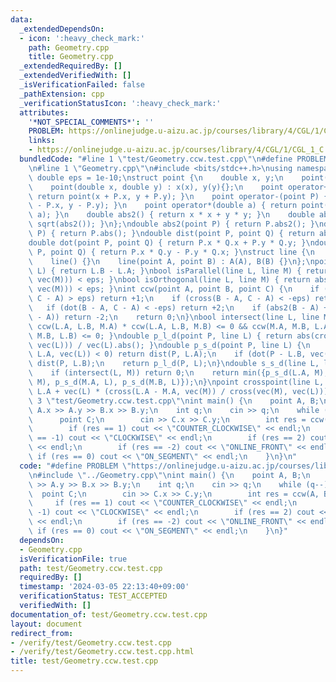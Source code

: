 ```yaml
---
data:
  _extendedDependsOn:
  - icon: ':heavy_check_mark:'
    path: Geometry.cpp
    title: Geometry.cpp
  _extendedRequiredBy: []
  _extendedVerifiedWith: []
  _isVerificationFailed: false
  _pathExtension: cpp
  _verificationStatusIcon: ':heavy_check_mark:'
  attributes:
    '*NOT_SPECIAL_COMMENTS*': ''
    PROBLEM: https://onlinejudge.u-aizu.ac.jp/courses/library/4/CGL/1/CGL_1_C
    links:
    - https://onlinejudge.u-aizu.ac.jp/courses/library/4/CGL/1/CGL_1_C
  bundledCode: "#line 1 \"test/Geometry.ccw.test.cpp\"\n#define PROBLEM \"https://onlinejudge.u-aizu.ac.jp/courses/library/4/CGL/1/CGL_1_C\"\
    \n#line 1 \"Geometry.cpp\"\n#include <bits/stdc++.h>\nusing namespace std;\nconstexpr\
    \ double eps = 1e-10;\nstruct point {\n    double x, y;\n    point() : x(0), y(0){};\n\
    \    point(double x, double y) : x(x), y(y){};\n    point operator+(point P) {\
    \ return point(x + P.x, y + P.y); }\n    point operator-(point P) { return point(x\
    \ - P.x, y - P.y); }\n    point operator*(double a) { return point(x * a, y *\
    \ a); }\n    double abs2() { return x * x + y * y; }\n    double abs() { return\
    \ sqrt(abs2()); }\n};\ndouble abs2(point P) { return P.abs2(); }\ndouble abs(point\
    \ P) { return P.abs(); }\ndouble dist(point P, point Q) { return abs(Q - P); }\n\
    double dot(point P, point Q) { return P.x * Q.x + P.y * Q.y; }\ndouble cross(point\
    \ P, point Q) { return P.x * Q.y - P.y * Q.x; }\nstruct line {\n    point A, B;\n\
    \    line() {}\n    line(point A, point B) : A(A), B(B) {}\n};\npoint vec(line\
    \ L) { return L.B - L.A; }\nbool isParallel(line L, line M) { return abs(cross(vec(L),\
    \ vec(M))) < eps; }\nbool isOrthogonal(line L, line M) { return abs(dot(vec(L),\
    \ vec(M))) < eps; }\nint ccw(point A, point B, point C) {\n    if (cross(B - A,\
    \ C - A) > eps) return +1;\n    if (cross(B - A, C - A) < -eps) return -1;\n \
    \   if (dot(B - A, C - A) < -eps) return +2;\n    if (abs2(B - A) + eps < abs2(C\
    \ - A)) return -2;\n    return 0;\n}\nbool intersect(line L, line M) { return\
    \ ccw(L.A, L.B, M.A) * ccw(L.A, L.B, M.B) <= 0 && ccw(M.A, M.B, L.A) * ccw(M.A,\
    \ M.B, L.B) <= 0; }\ndouble p_l_d(point P, line L) { return abs(cross(P - L.A,\
    \ vec(L))) / vec(L).abs(); }\ndouble p_s_d(point P, line L) {\n    if (dot(P -\
    \ L.A, vec(L)) < 0) return dist(P, L.A);\n    if (dot(P - L.B, vec(L)) > 0) return\
    \ dist(P, L.B);\n    return p_l_d(P, L);\n}\ndouble s_s_d(line L, line M) {\n\
    \    if (intersect(L, M)) return 0;\n    return min({p_s_d(L.A, M), p_s_d(L.B,\
    \ M), p_s_d(M.A, L), p_s_d(M.B, L)});\n}\npoint crosspoint(line L, line M) { return\
    \ L.A + vec(L) * (cross(L.A - M.A, vec(M)) / cross(vec(M), vec(L))); }\n#line\
    \ 3 \"test/Geometry.ccw.test.cpp\"\nint main() {\n    point A, B;\n    cin >>\
    \ A.x >> A.y >> B.x >> B.y;\n    int q;\n    cin >> q;\n    while (q--) {\n  \
    \      point C;\n        cin >> C.x >> C.y;\n        int res = ccw(A, B, C);\n\
    \        if (res == 1) cout << \"COUNTER_CLOCKWISE\" << endl;\n        if (res\
    \ == -1) cout << \"CLOCKWISE\" << endl;\n        if (res == 2) cout << \"ONLINE_BACK\"\
    \ << endl;\n        if (res == -2) cout << \"ONLINE_FRONT\" << endl;\n       \
    \ if (res == 0) cout << \"ON_SEGMENT\" << endl;\n    }\n}\n"
  code: "#define PROBLEM \"https://onlinejudge.u-aizu.ac.jp/courses/library/4/CGL/1/CGL_1_C\"\
    \n#include \"../Geometry.cpp\"\nint main() {\n    point A, B;\n    cin >> A.x\
    \ >> A.y >> B.x >> B.y;\n    int q;\n    cin >> q;\n    while (q--) {\n      \
    \  point C;\n        cin >> C.x >> C.y;\n        int res = ccw(A, B, C);\n   \
    \     if (res == 1) cout << \"COUNTER_CLOCKWISE\" << endl;\n        if (res ==\
    \ -1) cout << \"CLOCKWISE\" << endl;\n        if (res == 2) cout << \"ONLINE_BACK\"\
    \ << endl;\n        if (res == -2) cout << \"ONLINE_FRONT\" << endl;\n       \
    \ if (res == 0) cout << \"ON_SEGMENT\" << endl;\n    }\n}"
  dependsOn:
  - Geometry.cpp
  isVerificationFile: true
  path: test/Geometry.ccw.test.cpp
  requiredBy: []
  timestamp: '2024-03-05 22:13:40+09:00'
  verificationStatus: TEST_ACCEPTED
  verifiedWith: []
documentation_of: test/Geometry.ccw.test.cpp
layout: document
redirect_from:
- /verify/test/Geometry.ccw.test.cpp
- /verify/test/Geometry.ccw.test.cpp.html
title: test/Geometry.ccw.test.cpp
---
```

